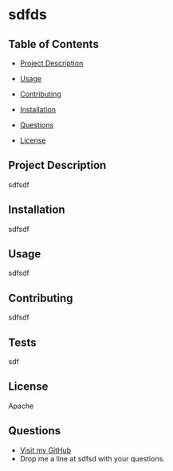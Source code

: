 # sdfds

## Table of Contents

- [Project Description](#project-description)

- [Usage](#usage)

- [Contributing](#contributing)

- [Installation](#installation)

- [Questions](#questions)

- [License](#license)

## Project Description

sdfsdf

## Installation

sdfsdf

## Usage

sdfsdf

## Contributing

sdfsdf

## Tests

sdf

## License

Apache

## Questions

- [Visit my GitHub](github.com/OvernightSolo)
- Drop me a line at sdfsd with your questions.
